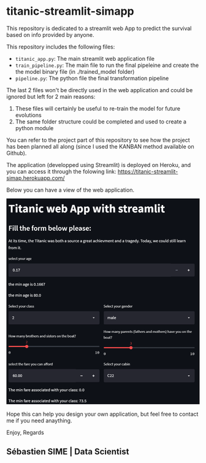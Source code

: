 # titanic-streamlit-simapp
This repository is dedicated to a streamlit web App to predict the survival based on info provided by anyone.

This repository includes the following files:
* `titanic_app.py`: The main streamlit web application file
* `train_pipeline.py`: The main file to run the final pipeleine and create the the model binary file (in ./trained_model folder)
* `pipeline.py`: The python file the final transformation pipeline

The last 2 files won't be directly used in the web application and could be ignored but left for 2 main reasons:
1. These files will certainly be useful to re-train the model for future evolutions
2. The same folder structure could be completed and used to create a python module

You can refer to the project part of this repository to see how the project has been planned all along (since I used the KANBAN method available on Github).

The application (developped using Streamlit) is deployed on Heroku, and you can access it through the folowing link: https://titanic-streamlit-simap.herokuapp.com/

Below you can have a view of the web application.

![Web App on Heroku](./assets/streamlit-simap-1.png)

Hope this can help you design your own application, but feel free to contact me if you need anaything.

Enjoy,
Regards
## Sébastien SIME | Data Scientist
